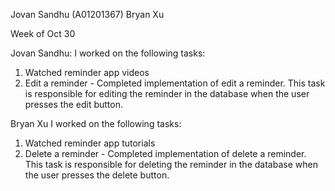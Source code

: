 Jovan Sandhu (A01201367)
Bryan Xu

Week of Oct 30

Jovan Sandhu:
I worked on the following tasks:
1. Watched reminder app videos
2. Edit a reminder - Completed implementation of edit a reminder. This task is responsible for editing the reminder in the database when the user presses the edit button.

Bryan Xu
I worked on the following tasks:
1. Watched reminder app tutorials
2. Delete a reminder - Completed implementation of delete a reminder. This task is responsible for deleting the reminder in the database when the user presses the delete button.